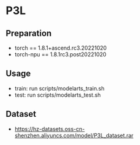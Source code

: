 # P3L

## Preparation

- torch == 1.8.1+ascend.rc3.20221020
- torch-npu == 1.8.1rc3.post20221020

## Usage 

- train: run scripts/modelarts_train.sh
- test: run scripts/modelarts_test.sh

## Dataset 
- https://hz-datasets.oss-cn-shenzhen.aliyuncs.com/model/P3L_dataset.rar
